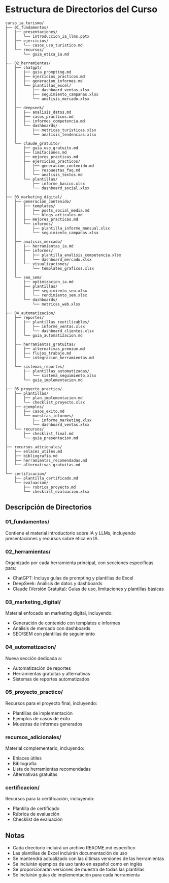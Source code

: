 # Estructura de Directorios del Curso

```
curso_ia_turismo/
├── 01_fundamentos/
│   ├── presentaciones/
│   │   └── introduccion_ia_llms.pptx
│   ├── ejercicios/
│   │   └── casos_uso_turistico.md
│   └── recursos/
│       └── guia_etica_ia.md
│
├── 02_herramientas/
│   ├── chatgpt/
│   │   ├── guia_prompting.md
│   │   ├── ejercicios_practicos.md
│   │   ├── generacion_informes.md
│   │   └── plantillas_excel/
│   │       ├── dashboard_ventas.xlsx
│   │       ├── seguimiento_campanas.xlsx
│   │       └── analisis_mercado.xlsx
│   │
│   ├── deepseek/
│   │   ├── analisis_datos.md
│   │   ├── casos_practicos.md
│   │   ├── informes_competencia.md
│   │   └── dashboards/
│   │       ├── metricas_turisticas.xlsx
│   │       └── analisis_tendencias.xlsx
│   │
│   └── claude_gratuito/
│       ├── guia_uso_gratuito.md
│       ├── limitaciones.md
│       ├── mejores_practicas.md
│       ├── ejercicios_practicos/
│       │   ├── generacion_contenido.md
│       │   ├── respuestas_faq.md
│       │   └── analisis_textos.md
│       └── plantillas/
│           ├── informe_basico.xlsx
│           └── dashboard_social.xlsx
│
├── 03_marketing_digital/
│   ├── generacion_contenido/
│   │   ├── templates/
│   │   │   ├── posts_social_media.md
│   │   │   └── blogs_articulos.md
│   │   ├── mejores_practicas.md
│   │   └── informes/
│   │       ├── plantilla_informe_mensual.xlsx
│   │       └── seguimiento_campanas.xlsx
│   │
│   ├── analisis_mercado/
│   │   ├── herramientas_ia.md
│   │   ├── informes/
│   │   │   ├── plantilla_analisis_competencia.xlsx
│   │   │   └── dashboard_mercado.xlsx
│   │   └── visualizaciones/
│   │       └── templates_graficos.xlsx
│   │
│   └── seo_sem/
│       ├── optimizacion_ia.md
│       ├── plantillas/
│       │   ├── seguimiento_seo.xlsx
│       │   └── rendimiento_sem.xlsx
│       └── dashboards/
│           └── metricas_web.xlsx
│
├── 04_automatizacion/
│   ├── reportes/
│   │   ├── plantillas_reutilizables/
│   │   │   ├── informe_ventas.xlsx
│   │   │   └── dashboard_clientes.xlsx
│   │   └── guia_automatizacion.md
│   │
│   ├── herramientas_gratuitas/
│   │   ├── alternativas_premium.md
│   │   ├── flujos_trabajo.md
│   │   └── integracion_herramientas.md
│   │
│   └── sistemas_reportes/
│       ├── plantillas_automatizadas/
│       │   └── sistema_seguimiento.xlsx
│       └── guia_implementacion.md
│
├── 05_proyecto_practico/
│   ├── plantillas/
│   │   ├── plan_implementacion.md
│   │   └── checklist_proyecto.xlsx
│   ├── ejemplos/
│   │   ├── casos_exito.md
│   │   └── muestras_informes/
│   │       ├── informe_marketing.xlsx
│   │       └── dashboard_ventas.xlsx
│   └── recursos/
│       ├── checklist_final.md
│       └── guia_presentacion.md
│
├── recursos_adicionales/
│   ├── enlaces_utiles.md
│   ├── bibliografia.md
│   ├── herramientas_recomendadas.md
│   └── alternativas_gratuitas.md
│
└── certificacion/
    ├── plantilla_certificado.md
    └── evaluacion/
        ├── rubrica_proyecto.md
        └── checklist_evaluacion.xlsx
```

## Descripción de Directorios

### 01_fundamentos/
Contiene el material introductorio sobre IA y LLMs, incluyendo presentaciones y recursos sobre ética en IA.

### 02_herramientas/
Organizado por cada herramienta principal, con secciones específicas para:
- ChatGPT: Incluye guías de prompting y plantillas de Excel
- DeepSeek: Análisis de datos y dashboards
- Claude (Versión Gratuita): Guías de uso, limitaciones y plantillas básicas

### 03_marketing_digital/
Material enfocado en marketing digital, incluyendo:
- Generación de contenido con templates e informes
- Análisis de mercado con dashboards
- SEO/SEM con plantillas de seguimiento

### 04_automatizacion/
Nueva sección dedicada a:
- Automatización de reportes
- Herramientas gratuitas y alternativas
- Sistemas de reportes automatizados

### 05_proyecto_practico/
Recursos para el proyecto final, incluyendo:
- Plantillas de implementación
- Ejemplos de casos de éxito
- Muestras de informes generados

### recursos_adicionales/
Material complementario, incluyendo:
- Enlaces útiles
- Bibliografía
- Lista de herramientas recomendadas
- Alternativas gratuitas

### certificacion/
Recursos para la certificación, incluyendo:
- Plantilla de certificado
- Rúbrica de evaluación
- Checklist de evaluación

## Notas
- Cada directorio incluirá un archivo README.md específico
- Las plantillas de Excel incluirán documentación de uso
- Se mantendrá actualizado con las últimas versiones de las herramientas
- Se incluirán ejemplos de uso tanto en español como en inglés
- Se proporcionarán versiones de muestra de todas las plantillas
- Se incluirán guías de implementación para cada herramienta 